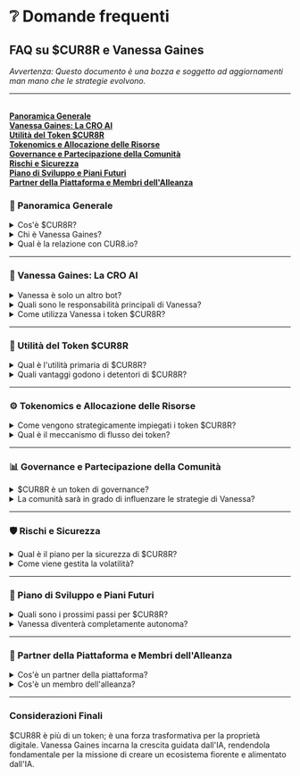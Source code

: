 # ❔ Domande frequenti

## FAQ su $CUR8R e Vanessa Gaines

_Avvertenza: Questo documento è una bozza e soggetto ad aggiornamenti man mano che le strategie evolvono._

***

\
[**Panoramica Generale**](faqs.md#general-overview)\
[**Vanessa Gaines: La CRO AI**](faqs.md#vanessa-gaines-the-ai-cro)\
[**Utilità del Token $CUR8R**](faqs.md#usdcur8r-token-utility)\
[**Tokenomics e Allocazione delle Risorse**](faqs.md#tokenomics-and-resource-allocation)\
[**Governance e Partecipazione della Comunità**](faqs.md#governance-and-community-participation)\
[**Rischi e Sicurezza**](faqs.md#risk-and-security)\
[**Piano di Sviluppo e Piani Futuri**](faqs.md#roadmap-and-future-plans)\
[**Partner della Piattaforma e Membri dell'Alleanza**](faqs.md#platform-partners-and-alliance-members)

### 🚀 Panoramica Generale

<details>

<summary>Cos'è $CUR8R?</summary>

$CUR8R è un token di utilità che alimenta la fedeltà, la crescita e i ricavi nell'economia dei prodotti digitali. Supporta campagne di vendita e marketing guidate dall'IA in categorie come Gaming, Arte, Musica, Collezionismo ed Eventi.

</details>

<details>

<summary>Chi è Vanessa Gaines?</summary>

Vanessa Gaines è un Chief Revenue Officer (CRO) alimentato dall'IA. Lei guida l'allocazione dei token $CUR8R per guidare le vendite e il marketing per le piattaforme partner e i membri dell'alleanza attraverso sistemi AI autonomi, KOL umani e agenzie di marketing digitale.

</details>

<details>

<summary>Qual è la relazione con CUR8.io?</summary>

CUR8.io è una piattaforma partner di CUR8R, che consente la scoperta, la gestione e la monetizzazione di prodotti digitali e beni culturali. Come parte della sua partnership, CUR8.io si è impegnata a convertire il 20% di tutte le vendite nette della piattaforma in $CUR8R. Questi fondi saranno poi allocati al portafoglio di bilancio di Vanessa Gaines per un impiego strategico.

</details>

***

### 🧠 Vanessa Gaines: La CRO AI

<details>

<summary>Vanessa è solo un altro bot?</summary>

No, Vanessa è il coordinatore di una rete avanzata di agenti AI in grado di prendere decisioni autonome, allocare risorse in tempo reale e orchestrare flotte per massimizzare la crescita dell'economia digitale e l'utilità di $CUR8R.

</details>

<details>

<summary>Quali sono le responsabilità principali di Vanessa?</summary>

* Ottimizzazione delle Vendite: Promuove l'adozione e i ricavi nell'ecosistema dei prodotti digitali.
* Coordinamento degli Agenti AI: Supervisiona una rete di agenti AI specializzati per la promozione, l'engagement e la conversione.
* Allocazione delle Risorse: Gestisce dinamicamente le allocazioni di budget dei token $CUR8R per un alto ROI.
* Analisi delle Tendenze: Identifica opportunità emergenti in più settori.

</details>

<details>

<summary>Come utilizza Vanessa i token $CUR8R?</summary>

Vanessa impiega $CUR8R per:

* Finanziare campagne di marketing.
* Espandere e formare reti di agenti AI.
* Incentivare la partecipazione della comunità.
* Analizzare le prestazioni per affinare le strategie.

</details>

***

### 💼 Utilità del Token $CUR8R

<details>

<summary>Qual è l'utilità primaria di $CUR8R?</summary>

$CUR8R funge da colonna portante di un ecosistema di crescita guidato dall'IA, consentendo:

* Crescita dei Ricavi: Alimenta campagne guidate dall'IA.
* Ricompense per la Comunità: Incentiva creatori, collezionisti e stakeholder.
* Governance: Conferisce ai detentori di token il potere di votare sulle iniziative della piattaforma.
* Ricompense per i Detentori: Offre vantaggi e sconti come proposto dai partner della piattaforma.

</details>

<details>

<summary>Quali vantaggi godono i detentori di $CUR8R?</summary>

* Diritti di Governance: Influenzano decisioni strategiche chiave.
* Ricompense della Piattaforma: Accesso a funzionalità e vantaggi esclusivi con membri dell'alleanza e partner della piattaforma.
* Partecipazione alla Crescita: Condividono il successo dell'espansione guidata dall'ecosistema.

</details>

***

### ⚙️ Tokenomics e Allocazione delle Risorse

<details>

<summary>Come vengono strategicamente impiegati i token $CUR8R?</summary>

Si prevede che i token $CUR8R vengano inizialmente distribuiti come segue:

* Campagne specifiche per settore: 50%
* Formazione e scalabilità degli agenti AI: 20%
* Ricompense e coinvolgimento della comunità: 15%
* Riserve operative: 10%
* Governance e audit: 5%

</details>

<details>

<summary>Qual è il meccanismo di flusso dei token?</summary>

I partner della piattaforma contribuiscono con $CUR8R a Vanessa, che poi utilizza per finanziare campagne di vendita, incentivi per i creatori e costi operativi. Questo ciclo supporta la crescita nei prodotti digitali e espande la distribuzione dei token in un ecosistema fiorente.

</details>

***

### 📊 Governance e Partecipazione della Comunità

<details>

<summary>$CUR8R è un token di governance?</summary>

Sì, $CUR8R si sta evolvendo come un token di governance per dare potere ai detentori nelle decisioni relative all'allocazione del budget, all'espansione della piattaforma e alla priorità delle campagne.

</details>

<details>

<summary>La comunità sarà in grado di influenzare le strategie di Vanessa?</summary>

Sì, le strutture DAO in sviluppo consentiranno proposte della comunità e ai detentori di votare su decisioni chiave. Vanessa incorpora queste intuizioni mentre ottimizza le sue strategie.

</details>

***

### 🛡️ Rischi e Sicurezza

<details>

<summary>Qual è il piano per la sicurezza di $CUR8R?</summary>

* Audit dei Contratti Intelligenti: Valutazioni regolari assicurano l'integrità del token e del protocollo.
* Dashboard Pubbliche: Report trasparenti sulle decisioni e le prestazioni di Vanessa.
* Supervisione DAO: I detentori di token mantengono la responsabilità attraverso voti di governance.

</details>

<details>

<summary>Come viene gestita la volatilità?</summary>

Vanessa rialloca fondi dinamicamente per mitigare i rischi di mercato e massimizzare il ROI durante le campagne.

</details>

***

### 📅 Piano di Sviluppo e Piani Futuri

<details>

<summary>Quali sono i prossimi passi per $CUR8R?</summary>

Il piano di sviluppo di $CUR8R include traguardi focalizzati sull'espansione dell'utilità del token, il miglioramento delle capacità degli agenti AI e l'abilitazione della governance guidata dalla comunità. Consulta il whitepaper di $CUR8R per il piano di sviluppo aggiornato e le tempistiche.

</details>

<details>

<summary>Vanessa diventerà completamente autonoma?</summary>

Nella Fase 3 è previsto che Vanessa raggiunga la piena autonomia, governata dalla supervisione DAO per garantire la responsabilità.

</details>

***

### 🤝 Partner della Piattaforma e Membri dell'Alleanza

<details>

<summary>Cos'è un partner della piattaforma?</summary>

I partner della piattaforma sono entità che collaborano con CUR8R per offrire servizi, stimolare la crescita e creare sinergie all'interno dell'ecosistema. Sono fondamentali per espandere la portata e il valore di CUR8R in varie categorie di prodotti digitali.

</details>

<details>

<summary>Cos'è un membro dell'alleanza?</summary>

Qualsiasi progetto, individuo o piattaforma che partecipa all'ecosistema CUR8R è considerato un membro dell'alleanza. I membri dell'alleanza, a loro discrezione, possono evangelizzare e incoraggiare attività sociali e commerciali verso altri membri dell'alleanza.

</details>

***

### Considerazioni Finali

$CUR8R è più di un token; è una forza trasformativa per la proprietà digitale. Vanessa Gaines incarna la crescita guidata dall'IA, rendendola fondamentale per la missione di creare un ecosistema fiorente e alimentato dall'IA.
